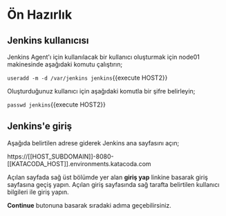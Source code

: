 # Ön Hazırlık

## Jenkins kullanıcısı

Jenkins Agent'ı için kullanılacak bir kullanıcı oluşturmak için node01 makinesinde aşağıdaki komutu çalıştırın;

`useradd -m -d /var/jenkins jenkins`{{execute HOST2}}

Oluşturduğunuz kullanıcı için aşağıdaki komutla bir şifre belirleyin;

`passwd jenkins`{{execute HOST2}}

## Jenkins'e giriş

Aşağıda belirtilen adrese giderek Jenkins ana sayfasını açın;

https://[[HOST_SUBDOMAIN]]-8080-[[KATACODA_HOST]].environments.katacoda.com

Açılan sayfada sağ üst bölümde yer alan **giriş yap** linkine basarak giriş sayfasına geçiş yapın.
Açılan giriş sayfasında sağ tarafta belirtilen kullanıcı bilgileri ile giriş yapın.

**Continue** butonuna basarak sıradaki adıma geçebilirsiniz.
